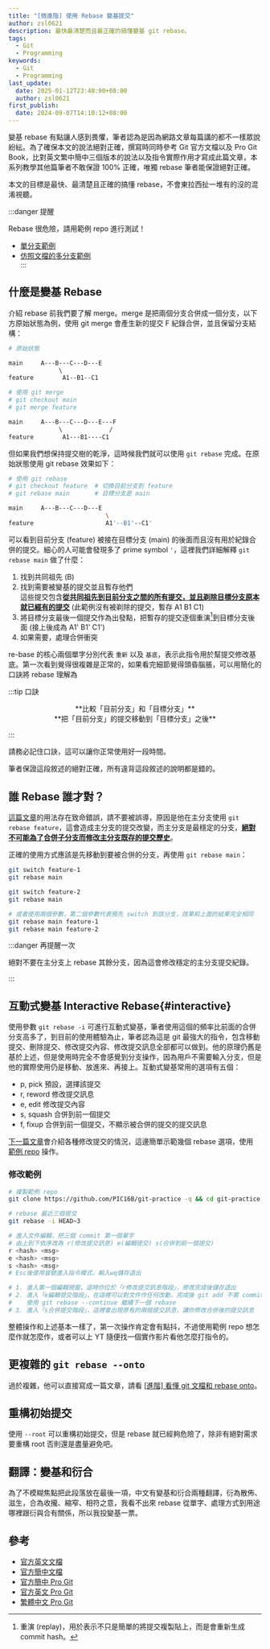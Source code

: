 ```yaml
---
title: "[微進階] 使用 Rebase 變基提交"
author: zsl0621
description: 最快最清楚而且最正確的搞懂變基 git rebase。
tags:
  - Git
  - Programming
keywords:
  - Git
  - Programming
last_update:
  date: 2025-01-12T23:40:00+08:00
  author: zsl0621
first_publish:
  date: 2024-09-07T14:10:12+08:00
---
```


變基 rebase 有點讓人感到畏懼，筆者認為是因為網路文章每篇講的都不一樣眾說紛紜。為了確保本文的說法絕對正確，撰寫時同時參考 Git 官方文檔以及 Pro Git Book，比對英文繁中簡中三個版本的說法以及指令實際作用才寫成此篇文章，本系列教學其他篇筆者不敢保證 100\% 正確，唯獨 rebase 筆者能保證絕對正確。

本文的目標是最快、最清楚且正確的搞懂 rebase，不會東拉西扯一堆有的沒的混淆視聽。

:::danger 提醒

Rebase 很危險，請用範例 repo 進行測試！

- [單分支範例](https://github.com/PIC16B/git-practice)  
- [仿照文檔的多分支範例](https://github.com/ZhenShuo2021/rebase-onto-playground)  
:::

## 什麼是變基 Rebase

介紹 rebase 前我們要了解 merge。merge 是把兩個分支合併成一個分支，以下方原始狀態為例，使用 git merge 會產生新的提交 F 紀錄合併，並且保留分支結構：

```sh
# 原始狀態

main     A---B---C---D---E
              \         
feature        A1--B1--C1 
```

```sh
# 使用 git merge
# git checkout main
# git merge feature

main     A---B---C---D---E---F
              \             /
feature        A1---B1----C1 
```

但如果我們想保持提交樹的乾淨，這時候我們就可以使用 `git rebase` 完成。在原始狀態使用 git rebase 效果如下：

```sh
# 使用 git rebase
# git checkout feature  # 切換目前分支到 feature
# git rebase main       # 目標分支是 main

main     A---B---C---D---E
                           \
feature                    A1'--B1'--C1'
```

可以看到目前分支 (feature) 被接在目標分支 (main) 的後面而且沒有用於紀錄合併的提交。細心的人可能會發現多了 prime symbol `'`，這裡我們詳細解釋 `git rebase main` 做了什麼：

1. 找到共同祖先 (B)
2. 找到需要被變基的提交並且暫存他們  
  這些提交包含<u>**從共同祖先到目前分支之間的所有提交，並且剃除目標分支原本就已經有的提交**</u> (此範例沒有被剃除的提交，暫存 A1 B1 C1)
3. 將目標分支最後一個提交作為出發點，把暫存的提交逐個重演[^1]到目標分支後面 (接上後成為 A1' B1' C1')
4. 如果需要，處理合併衝突

[^1]: 重演 (replay)，用於表示不只是簡單的將提交複製貼上，而是會重新生成 commit hash。

re-base 的核心兩個單字分別代表 `重新` 以及 `基底`，表示此指令用於幫提交修改基底。第一次看到覺得很複雜是正常的，如果看完細節覺得頭昏腦脹，可以用簡化的口訣將 rebase 理解為

:::tip 口訣

<center>**比較「目前分支」和「目標分支」**</center>
<center>**把「目前分支」的提交移動到「目標分支」之後**</center>

:::

請務必記住口訣，這可以讓你正常使用好一段時間。

筆者保證這段敘述的絕對正確，所有違背這段敘述的說明都是錯的。

## 誰 Rebase 誰才對？

[這篇文章](https://myapollo.com.tw/blog/git-tutorial-rebase/)的用法存在致命錯誤，請不要被誤導，原因是他在主分支使用 `git rebase feature`，這會造成主分支的提交改變，而主分支是最穩定的分支，<u>**絕對不可能為了合併子分支而修改主分支既存的提交歷史**</u>。

正確的使用方式應該是先移動到要被合併的分支，再使用 `git rebase main`：

```sh
git switch feature-1
git rebase main

git switch feature-2
git rebase main

# 或者使用兩個參數，第二個參數代表預先 switch 到該分支，效果和上面的結果完全相同
git rebase main feature-1
git rebase main feature-2
```

:::danger 再提醒一次

絕對不要在主分支上 rebase 其餘分支，因為這會修改穩定的主分支提交紀錄。

:::

## 互動式變基 Interactive Rebase{#interactive}

使用參數 `git rebase -i` 可進行互動式變基，筆者使用這個的頻率比前面的合併分支高多了，到目前的使用體驗為止，筆者認為這是 git 最強大的指令，包含移動提交、刪除提交、修改提交內容、修改提交訊息全部都可以做到。他的原理仍舊是基於上述，但是使用時完全不會感覺到分支操作，因為用戶不需要輸入分支，但是他的實際使用仍是移動、放進來、再接上。互動式變基常用的選項有五個：

- p, pick 預設，選擇該提交
- r, reword 修改提交訊息
- e, edit 修改提交內容
- s, squash 合併到前一個提交
- f, fixup 合併到前一個提交，不顯示被合併的提交的提交訊息

[下一篇文章](./edit-commits)會介紹各種修改提交的情況，這邊簡單示範幾個 rebase 選項，使用 [範例 repo](https://github.com/PIC16B/git-practice) 操作。

### 修改範例

```sh
# 複製範例 repo
git clone https://github.com/PIC16B/git-practice -q && cd git-practice

# rebase 最近三個提交
git rebase -i HEAD~3

# 進入文件編輯，把三個 commit 第一個單字
# 由上到下依序改為 r(修改提交訊息) e(編輯提交) s(合併到前一個提交)
r <hash> <msg>
e <hash> <msg>
s <hash> <msg>
# Esc後使用冒號進入指令模式，輸入wq儲存退出

# 1. 進入第一個編輯視窗，這時你位於「r修改提交訊息階段」，修改完成後儲存退出
# 2. 進入「e編輯提交階段」，在這裡可以對文件作任何改動，完成後 git add 不需 commit
#    使用 git rebase --continue 繼續下一個 rebase
# 3. 進入「s合併提交階段」，這裡會出現原有的兩個提交訊息，讓你修改合併後的提交訊息
```

整體操作和上述基本一樣了，第一次操作肯定會有點抖，不過使用範例 repo 想怎麼作就怎麼作，或者可以上 YT 隨便找一個實作影片看他怎麼打指令的。

## 更複雜的 `git rebase --onto`

過於複雜，他可以直接寫成一篇文章，請看 [[進階] 看懂 git 文檔和 rebase onto](./rebase-onto)。

## 重構初始提交

使用 `--root` 可以重構初始提交，但是 rebase 就已經夠危險了，除非有絕對需求要重構 root 否則還是盡量避免吧。

## 翻譯：變基和衍合

為了不模糊焦點把此段落放在最後一項，中文有變基和衍合兩種翻譯，衍為散佈、滋生，合為收攏、縮窄、相符之意，我看不出來 rebase 從單字、處理方式到用途哪裡跟衍與合有關係，所以我投變基一票。

## 參考

- [官方英文文檔](https://git-scm.com/docs/git-rebase)
- [官方簡中文檔](https://git-scm.com/docs/git-rebase/zh_HANS-CN)
- [官方簡中 Pro Git](https://git-scm.com/book/zh/v2/Git-%e5%88%86%e6%94%af-%e5%8f%98%e5%9f%ba)
- [官方英文 Pro Git](https://git-scm.com/book/en/v2/Git-Branching-Rebasing)
- [繁體中文 Pro Git](https://iissnan.com/progit/html/zh-tw/ch3_6.html)
